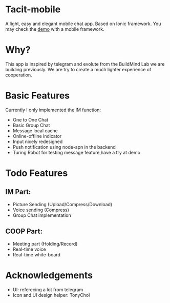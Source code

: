 # Tacit-mobile
A light, easy and elegant mobile chat app. Based on Ionic framework. You may check the [demo](http://tonghu.info/#/demo/8) with a mobile framework.

# Why?
  This app is inspired by telegram and evolute from the BuildMind Lab we are building previously. We are try to create a much lighter experience of cooperation.

# Basic Features
  Currently I only implemented the IM function:
  * One to One Chat
  * Basic Group Chat
  * Message local cache
  * Online-offline indicator
  * Input nicely redesigned
  * Push notification using node-apn in the backend
  * Turing Robot for testing message feature,have a try at demo

# Todo Features
## IM Part:
  * Picture Sending (Upload/Compress/Download)
  * Voice sending (Compress)
  * Group Chat implementation

## COOP Part:
  * Meeting part (Holding/Record)
  * Real-time voice
  * Real-time white-board
  
# Acknowledgements
  * UI: referecing a lot from telegram
  * Icon and UI design helper: TonyChol
  

